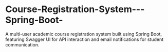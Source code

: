 # Course-Registration-System---Spring-Boot-
A multi-user academic course registration system built using Spring Boot, featuring Swagger UI for API interaction and email notifications for student communication.
